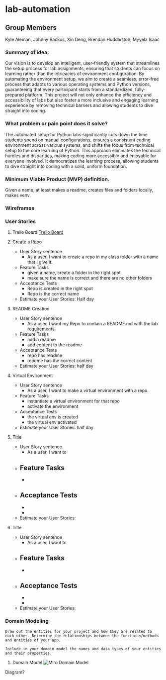 # lab-automation

## Group Members

Kyle Aleman, Johnny Backus, Xin Deng, Brendan Huddleston, Myyela Isaac

### Summary of idea:

Our vision is to develop an intelligent, user-friendly system that streamlines the setup process for lab assignments, ensuring that students can focus on learning rather than the intricacies of environment configuration. By automating the environment setup, we aim to create a seamless, error-free process that adapts to various operating systems and Python versions, guaranteeing that every participant starts from a standardized, fully-prepared platform. This project will not only enhance the efficiency and accessibility of labs but also foster a more inclusive and engaging learning experience by removing technical barriers and allowing students to dive straight into coding.

### What problem or pain point does it solve?

The automated setup for Python labs significantly cuts down the time students spend on manual configurations, ensures a consistent coding environment across various systems, and shifts the focus from technical setup to the core learning of Python. This approach eliminates the technical hurdles and disparities, making coding more accessible and enjoyable for everyone involved. It democratizes the learning process, allowing students to dive straight into coding with a solid, uniform foundation.

### Minimum Viable Product (MVP) definition.

Given a name, at least makes a readme, creates files and folders locally, makes venv.

### Wireframes 


### User Stories

1. Trello Board
[Trello Board](https://trello.com/b/47nPPkMO/401-python-midterm)


1. Create a Repo

    - User Story sentence
      - As a user, I want to create a repo in my class folder with a name that I give it.
    - Feature Tasks
      - given a name, create a folder in the right spot
      - make sure the name is correct and there are no other folders
    - Acceptance Tests
      - Repo is created in the right spot
      - Repo is the correct name
    - Estimate your User Stories: Half day


1. README Creation

    - User Story sentence
      - As a user, I want my Repo to contain a README.md with the lab requirements.
    - Feature Tasks
      - add a readme
      - add content to the readme
    - Acceptance Tests
      - repo has readme
      - readme has the correct content
    - Estimate your User Stories: half day




1. Virtual Environment

    - User Story sentence
      - As a user, I want to make a virtual environment with a repo.
    - Feature Tasks
      - instantiate a virtual environment for that repo
      - activate the environment 
    - Acceptance Tests
      - the virtual env is created
      - the virtual env activated
    - Estimate your User Stories: half day


1. Title

    - User Story sentence
      - As a user, I want to 
    - Feature Tasks
      - 
      - 
    - Acceptance Tests
      - 
      - 
      - 
    - Estimate your User Stories: 

1. Title

    - User Story sentence
      - As a user, I want to 
    - Feature Tasks
      - 
      - 
    - Acceptance Tests
      - 
      - 
      - 
    - Estimate your User Stories: 


### Domain Modeling 

```
Draw out the entities for your project and how they are related to each other. Determine the relationships between the functions/methods and entities of your app.

Include in your domain model the names and data types of your entities and their properties.
```

1. Domain Model
![Miro Domain Model]()


<!-- ### Using a Database? Make an Database Schema Diagram ?

If you are using a database of any kind in your project, draft out what your schema will look like by creating a diagram of all your application data models, each in it’s own collection (or table).

Be sure to identify the relationships (if any) between each of your data models:

1. Does a single item in your database “belong to” just one other item in your database? For example, a person has one passport, and a passport belongs to a single person.
1. Does a item in your database “belong to” multiple other items in your database? For example, a house has many residents, and each resident has one primary house.
1. Do many items in your database relate to many other items in your database? For example, a band has many musicians, and a musician can be in many bands.

Also, include for each separate collection:

1. The name of each property stored in the collection.
1. The required data type.
1. An indication if this collection is associated with another collection.

Include this diagram in your readme, accompanied by an explanation of each data model and it’s responsibility in the application. -->

Diagram?



